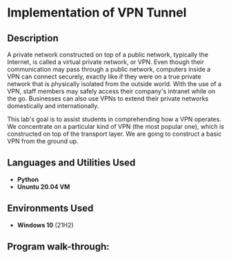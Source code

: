 <h1>Implementation of VPN Tunnel</h1>



<h2>Description</h2>
A private network constructed on top of a public network, typically the Internet, is called a virtual private network, or VPN. Even though their communication may pass through a public network, computers inside a VPN can connect securely, exactly like if they were on a true private network that is physically isolated from the outside world. With the use of a VPN, staff members may safely access their company's intranet while on the go. Businesses can also use VPNs to extend their private networks domestically and internationally.


This lab's goal is to assist students in comprehending how a VPN operates. We concentrate on a particular kind of VPN (the most popular one), which is constructed on top of the transport layer. We are going to construct a basic VPN from the ground up.
<br />


<h2>Languages and Utilities Used</h2>

- <b>Python</b> 
- <b>Ununtu 20.04 VM</b>

<h2>Environments Used </h2>

- <b>Windows 10</b> (21H2)

<h2>Program walk-through:</h2>
<embed src a href="https://drive.google.com/file/d/1uCxoX4KH4VHQnJwIdMl1H1Zu7jlkE_vg/view" alt=""></a> </embed>
